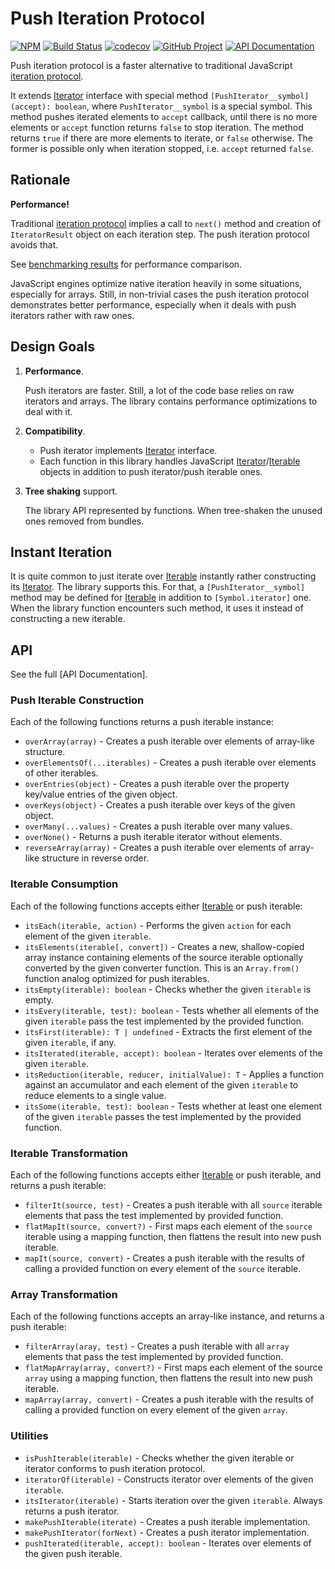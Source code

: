 Push Iteration Protocol
=======================

[![NPM][npm-image]][npm-url]
[![Build Status][build-status-img]][build-status-link]
[![codecov][codecov-image]][codecov-url]
[![GitHub Project][github-image]][github-url]
[![API Documentation][api-docs-image]][api-docs-url]

Push iteration protocol is a faster alternative to traditional JavaScript [iteration protocol].

It extends [Iterator] interface with special method `[PushIterator__symbol](accept): boolean`, where
`PushIterator__symbol` is a special symbol. This method pushes iterated elements to `accept` callback, until there is no
more elements or `accept` function returns `false` to stop iteration. The method returns `true` if there are more
elements to iterate, or `false` otherwise. The former is possible only when iteration stopped, i.e. `accept` returned
`false`.

[iteration protocol]: https://developer.mozilla.org/en-US/docs/Web/JavaScript/Reference/Iteration_protocols
[Iterator]: https://developer.mozilla.org/en-US/docs/Web/JavaScript/Reference/Iteration_protocols#The_iterator_protocol

[npm-image]: https://img.shields.io/npm/v/@proc7ts/push-iterator.svg?logo=npm
[npm-url]: https://www.npmjs.com/package/@proc7ts/push-iterator
[build-status-img]: https://github.com/proc7ts/push-iterator/workflows/Build/badge.svg
[build-status-link]: https://github.com/proc7ts/push-iterator/actions?query=workflow%3ABuild
[codecov-image]: https://codecov.io/gh/proc7ts/push-iterator/branch/master/graph/badge.svg
[codecov-url]: https://codecov.io/gh/proc7ts/push-iterator
[github-image]: https://img.shields.io/static/v1?logo=github&label=GitHub&message=project&color=informational
[github-url]: https://github.com/proc7ts/push-iterator
[api-docs-image]: https://img.shields.io/static/v1?logo=typescript&label=API&message=docs&color=informational
[api-docs-url]: https://proc7ts.github.io/push-iterator/
[IoC]: https://en.wikipedia.org/wiki/Inversion_of_control


Rationale
---------

**Performance!**

Traditional [iteration protocol] implies a call to `next()` method and creation of `IteratorResult` object on each
iteration step. The push iteration protocol avoids that.

See [benchmarking results] for performance comparison.

JavaScript engines optimize native iteration heavily in some situations, especially for arrays. Still, in non-trivial
cases the push iteration protocol demonstrates better performance, especially when it deals with push iterators rather
with raw ones.

[benchmarking results]: https://github.com/proc7ts/push-iterator/tree/master/benchmarks


Design Goals
------------

1. **Performance**.
   
   Push iterators are faster. Still, a lot of the code base relies on raw iterators and arrays. The library contains
   performance optimizations to deal with it.

2. **Compatibility**.

   - Push iterator implements [Iterator] interface.
   - Each function in this library handles JavaScript [Iterator]/[Iterable] objects in addition to push iterator/push
     iterable ones.

3. **Tree shaking** support.

   The library API represented by functions. When tree-shaken the unused ones removed from bundles.

[Iterable]: https://developer.mozilla.org/en-US/docs/Web/JavaScript/Reference/Iteration_protocols#The_iterable_protocol


Instant Iteration
-----------------

It is quite common to just iterate over [Iterable] instantly rather constructing its [Iterator]. The library supports
this. For that, a `[PushIterator__symbol]` method may be defined for [Iterable] in addition to `[Symbol.iterator]` one.
When the library function encounters such method, it uses it instead of constructing a new iterable.


API
---

See the full [API Documentation].


### Push Iterable Construction

Each of the following functions returns a push iterable instance:

- `overArray(array)` - Creates a push iterable over elements of array-like structure.
- `overElementsOf(...iterables)` - Creates a push iterable over elements of other iterables.
- `overEntries(object)` - Creates a push iterable over the property key/value entries of the given object.
- `overKeys(object)` - Creates a push iterable over keys of the given object.
- `overMany(...values)` - Creates a push iterable over many values.
- `overNone()` - Returns a push iterable iterator without elements.
- `reverseArray(array)` - Creates a push iterable over elements of array-like structure in reverse order.


### Iterable Consumption

Each of the following functions accepts either [Iterable] or push iterable:

- `itsEach(iterable, action)` - Performs the given `action` for each element of the given `iterable`.
- `itsElements(iterable[, convert])` - Creates a new, shallow-copied array instance containing elements of the source
   iterable optionally converted by the given converter function. This is an `Array.from()` function analog optimized
   for push iterables.
- `itsEmpty(iterable): boolean` - Checks whether the given `iterable` is empty.
- `itsEvery(iterable, test): boolean` - Tests whether all elements of the given `iterable` pass the test implemented
   by the provided function.
- `itsFirst(iterable): T | undefined` - Extracts the first element of the given `iterable`, if any.
- `itsIterated(iterable, accept): boolean` - Iterates over elements of the given `iterable`.
- `itsReduction(iterable, reducer, initialValue): T` - Applies a function against an accumulator and each element
   of the given `iterable` to reduce elements to a single value.
- `itsSome(iterable, test): boolean` - Tests whether at least one element of the given `iterable` passes the test
   implemented by the provided function.


### Iterable Transformation

Each of the following functions accepts either [Iterable] or push iterable, and returns a push iterable:

- `filterIt(source, test)` - Creates a push iterable with all `source` iterable elements that pass the test
  implemented by provided function.
- `flatMapIt(source, convert?)` - First maps each element of the `source` iterable using a mapping function,
  then flattens the result into new push iterable.
- `mapIt(source, convert)` - Creates a push iterable with the results of calling a provided function on every element
  of the `source` iterable.
  

### Array Transformation

Each of the following functions accepts an array-like instance, and returns a push iterable:  

- `filterArray(aray, test)` - Creates a push iterable with all `array` elements that pass the test implemented
   by provided function.
- `flatMapArray(array, convert?)` - First maps each element of the source `array` using a mapping function,
   then flattens the result into new push iterable.
- `mapArray(array, convert)` - Creates a push iterable with the results of calling a provided function on every element
   of the given `array`.


### Utilities

- `isPushIterable(iterable)` - Checks whether the given iterable or iterator conforms to push iteration protocol.
- `iteratorOf(iterable)` - Constructs iterator over elements of the given `iterable`.
- `itsIterator(iterable)` - Starts iteration over the given `iterable`. Always returns a push iterator.
- `makePushIterable(iterate)` - Creates a push iterable implementation.
- `makePushIterator(forNext)` - Creates a push iterator implementation.
- `pushIterated(iterable, accept): boolean` - Iterates over elements of the given push iterable.
